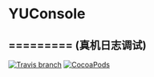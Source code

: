 # YUConsole

=========
(真机日志调试)
-
[![Travis branch](https://img.shields.io/travis/rust-lang/rust/master.svg)](https://github.com/c6357/YUConsole)
[![CocoaPods](https://img.shields.io/cocoapods/v/YUConsole.svg)](https://github.com/c6357/YUConsole)
